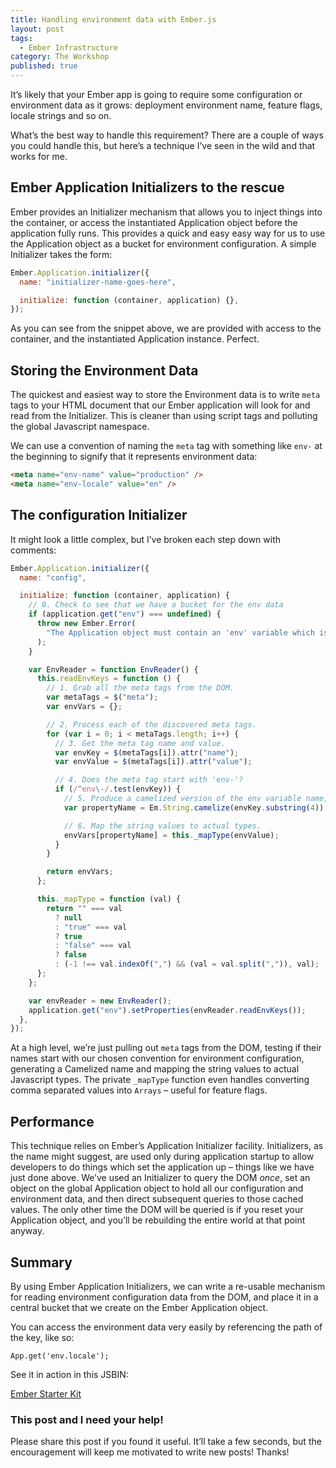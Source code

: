 ```yaml
---
title: Handling environment data with Ember.js
layout: post
tags:
  - Ember Infrastructure
category: The Workshop
published: true
---
```


It&#8217;s likely that your Ember app is going to require some configuration or environment data as it grows: deployment environment name, feature flags, locale strings and so on.

What&#8217;s the best way to handle this requirement? There are a couple of ways you could handle this, but here&#8217;s a technique I&#8217;ve seen in the wild and that works for me.

<!--more-->

## Ember Application Initializers to the rescue

Ember provides an Initializer mechanism that allows you to inject things into the container, or access the instantiated Application object before the application fully runs. This provides a quick and easy easy way for us to use the Application object as a bucket for environment configuration. A simple Initializer takes the form:

```javascript
Ember.Application.initializer({
  name: "initializer-name-goes-here",

  initialize: function (container, application) {},
});
```

As you can see from the snippet above, we are provided with access to the container, and the instantiated Application instance. Perfect.

## Storing the Environment Data

The quickest and easiest way to store the Environment data is to write `meta` tags to your HTML document that our Ember application will look for and read from the Initializer. This is cleaner than using script tags and polluting the global Javascript namespace.

We can use a convention of naming the `meta` tag with something like `env-` at the beginning to signify that it represents environment data:

```html
<meta name="env-name" value="production" />
<meta name="env-locale" value="en" />
```

## The configuration Initializer

It might look a little complex, but I&#8217;ve broken each step down with comments:

```javascript
Ember.Application.initializer({
  name: "config",

  initialize: function (container, application) {
    // 0. Check to see that we have a bucket for the env data
    if (application.get("env") === undefined) {
      throw new Ember.Error(
        "The Application object must contain an 'env' variable which is assigned as Em.Object.create()."
      );
    }

    var EnvReader = function EnvReader() {
      this.readEnvKeys = function () {
        // 1. Grab all the meta tags from the DOM.
        var metaTags = $("meta");
        var envVars = {};

        // 2. Process each of the discovered meta tags.
        for (var i = 0; i < metaTags.length; i++) {
          // 3. Get the meta tag name and value.
          var envKey = $(metaTags[i]).attr("name");
          var envValue = $(metaTags[i]).attr("value");

          // 4. Does the meta tag start with 'env-'?
          if (/^env\-/.test(envKey)) {
            // 5. Produce a camelized version of the env variable name, ignoring the initial 'env-'.
            var propertyName = Em.String.camelize(envKey.substring(4));

            // 6. Map the string values to actual types.
            envVars[propertyName] = this._mapType(envValue);
          }
        }

        return envVars;
      };

      this._mapType = function (val) {
        return "" === val
          ? null
          : "true" === val
          ? true
          : "false" === val
          ? false
          : (-1 !== val.indexOf(",") && (val = val.split(",")), val);
      };
    };

    var envReader = new EnvReader();
    application.get("env").setProperties(envReader.readEnvKeys());
  },
});
```

At a high level, we&#8217;re just pulling out `meta` tags from the DOM, testing if their names start with our chosen convention for environment configuration, generating a Camelized name and mapping the string values to actual Javascript types. The private `_mapType` function even handles converting comma separated values into `Arrays` &#8211; useful for feature flags.

## Performance

This technique relies on Ember&#8217;s Application Initializer facility. Initializers, as the name might suggest, are used only during application startup to allow developers to do things which set the application up &#8211; things like we have just done above. We&#8217;ve used an Initializer to query the DOM _once_, set an object on the global Application object to hold all our configuration and environment data, and then direct subsequent queries to those cached values. The only other time the DOM will be queried is if you reset your Application object, and you&#8217;ll be rebuilding the entire world at that point anyway.

## Summary

By using Ember Application Initializers, we can write a re-usable mechanism for reading environment configuration data from the DOM, and place it in a central bucket that we create on the Ember Application object.

You can access the environment data very easily by referencing the path of the key, like so:

    App.get('env.locale');

See it in action in this JSBIN:

<a class="jsbin-embed" href="http://emberjs.jsbin.com/dowepipo/2/embed?html,js,output">Ember Starter Kit</a><script src="http://static.jsbin.com/js/embed.js"></script>

### This post and I need your help!

Please share this post if you found it useful. It&#8217;ll take a few seconds, but the encouragement will keep me motivated to write new posts! Thanks!
